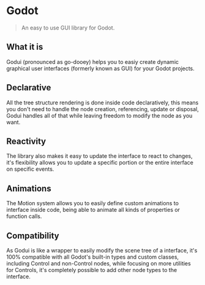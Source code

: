 # Godot

> An easy to use GUI library for Godot.

## What it is

Godui (pronounced as go-dooey) helps you to easiy create dynamic graphical user interfaces (formerly known as GUI) for your Godot projects. 

## Declarative

All the tree structure rendering is done inside code declaratively, this means you don't need to handle the node creation, referencing, update or disposal, Godui handles all of that while leaving freedom to modify the node as you want.

## Reactivity

The library also makes it easy to update the interface to react to changes, it's flexibility allows you to update a specific portion or the entire interface on specific events.

## Animations

The Motion system allows you to easily define custom animations to interface inside code, being able to animate all kinds of properties or function calls.

## Compatibility

As Godui is like a wrapper to easily modify the scene tree of a interface, it's 100% compatible with all Godot's built-in types and custom classes, including Control and non-Control nodes, while focusing on more utilities for Controls, it's completely possible to add other node types to the interface.


